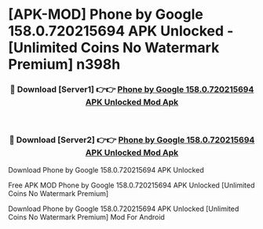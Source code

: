 # [APK-MOD] Phone by Google 158.0.720215694 APK Unlocked - [Unlimited Coins No Watermark Premium] n398h



<div align="center">
<h3>🔴 Download [Server1] 👉👉 <a href="https://momento.my/?title=Phone_by_Google_158.0.720215694_APK_Unlocked">Phone by Google 158.0.720215694 APK Unlocked Mod Apk</a></h3><br>

<h3>🔴 Download [Server2] 👉👉 <a href="https://momento.my/?title=Phone_by_Google_158.0.720215694_APK_Unlocked">Phone by Google 158.0.720215694 APK Unlocked Mod Apk</a></h3>
</div>



Download Phone by Google 158.0.720215694 APK Unlocked 

Free APK MOD Phone by Google 158.0.720215694 APK Unlocked [Unlimited Coins No Watermark Premium]

Download Phone by Google 158.0.720215694 APK Unlocked [Unlimited Coins No Watermark Premium] Mod For Android
